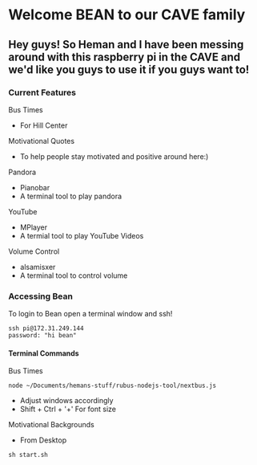# Welcome BEAN to our CAVE family 

## Hey guys!  So Heman and I have been messing around with this raspberry pi in the CAVE and we'd like you guys to use it if you guys want to!

### Current Features

Bus Times
* For Hill Center

Motivational Quotes
* To help people stay motivated and positive around here:)

Pandora
* Pianobar
 * A terminal tool to play pandora

YouTube
* MPlayer
 * A termial tool to play YouTube Videos

Volume Control
* alsamisxer
 * A terminal tool to control volume


### Accessing Bean

To login to Bean open a terminal window and ssh!
```
ssh pi@172.31.249.144
password: "hi bean"
```


#### Terminal Commands

Bus Times
```
node ~/Documents/hemans-stuff/rubus-nodejs-tool/nextbus.js
```
* Adjust windows accordingly
* Shift + Ctrl + '+' For font size

Motivational Backgrounds
* From Desktop

```
sh start.sh
```

